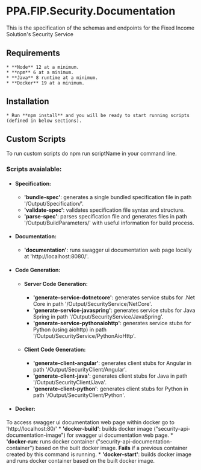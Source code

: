 # PPA.FIP.Security.Documentation
This is the specification of the schemas and endpoints for the Fixed Income Solution's Security Service

## Requirements
    * **Node** 12 at a minimum.
    * **npm** 6 at a minimum.
    * **Java** 8 runtime at a minimum.
    * **Docker** 19 at a minimum.

## Installation
    * Run **npm install** and you will be ready to start running scripts (defined in below sections).

## Custom Scripts
To run custom scripts do npm run scriptName in your command line.
 
### Scripts avaialable:
 
* #### Specification:
    * **'bundle-spec'**: generates a single bundled specification file in path '/Output/Specification/'.
    * **'validate-spec'**: validates specification file syntax and structure.
    * **'parse-spec'**: parses specification file and generates files in path '/Output/BuildParameters/' with useful information for build process.
 
* #### Documentation:
    * **'documentation'**: runs swagger ui documentation web page locally at 'http://localhost:8080/'.

* #### Code Generation:
    * #### Server Code Generation:
        * **'generate-service-dotnetcore'**: generates service stubs for .Net Core in path '/Output/SecurityService/NetCore'.
        * **'generate-service-javaspring'**: generates service stubs for Java Spring in path '/Output/SecurityService/JavaSpring'.
        * **'generate-service-pythonaiohttp'**: generates service stubs for Python (using aiohttp) in path '/Output/SecurityService/PythonAioHttp'.
    * #### Client Code Generation:
        * **'generate-client-angular'**: generates client stubs for Angular in path '/Output/SecurityClient/Angular'.
        * **'generate-client-java'**: generates client stubs for Java in path '/Output/SecurityClient/Java'.
        * **'generate-client-python'**: generates client stubs for Python in path '/Output/SecurityClient/Python'.

* #### Docker:
To access swagger ui documentation web page within docker go to 'http://localhost:80/'
    * **'docker-build'**: builds docker image ("security-api-documentation-image") for swagger ui documentation web page.
    * **'docker-run**: runs docker container ("security-api-documentation-container") based on the built docker image. **Fails** if a previous container created by this command is running.
    * **'docker-start'**: builds docker image and runs docker container based on the built docker image.
